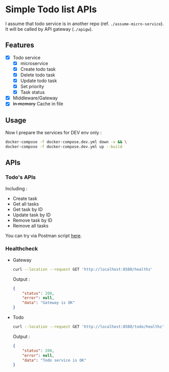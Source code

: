 # Simple Todo list APIs

I assume that todo service is in another repo (ref. `./assume-micro-service`). It will be called by API gateway (`./apigw`).

## Features

- [x] Todo service
  - [x] microservice
  - [x] Create todo task
  - [x] Delete todo task
  - [x] Update todo task
  - [x] Set priority
  - [x] Task status
- [x] Middleware/Gateway
- [x] ~~In memory~~ Cache in file

## Usage

Now I prepare the services for DEV env only :

```sh
docker-compose -f docker-compose.dev.yml down -v && \
docker-compose -f docker-compose.dev.yml up --build
```

## APIs

### Todo's APIs

Including :

- Create task
- Get all tasks
- Get task by ID
- Update task by ID
- Remove task by ID
- Remove all tasks

You can try via Postman script [here](./examples/postman/Todo.postman_collection.json).

### Healthcheck

- Gateway

  ```sh
  curl --location --request GET 'http://localhost:8580/healthz'
  ```

  Output :

  ```json
  {
      "status": 200,
      "error": null,
      "data": "Gateway is OK"
  }
  ```

- Todo

  ```sh
  curl --location --request GET 'http://localhost:8580/todo/healthz'
  ```

  Output :

  ```json
  {
      "status": 200,
      "error": null,
      "data": "Todo service is OK"
  }
  ```
